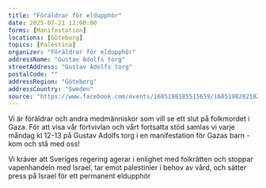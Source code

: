 ```yaml
---
title: "Föräldrar för eldupphör"
date: 2025-07-21 12:00:00
forms: [Manifestation]
locations: [Göteborg]
topics: [Palestina]
organizer: "Föräldrar för eldupphör"
addressName: "Gustav Adolfs torg"
streetAddress: "Gustav Adolfs torg"
postalCode: ""
addressRegion: "Göteborg"
addressCountry: "Sweden"
source: "https://www.facebook.com/events/1685198185515659/1685198202182324/"
---
```

Vi är föräldrar och andra medmänniskor som vill se ett slut på folkmordet i Gaza. För att visa vår förtvivlan och vårt fortsatta stöd samlas vi varje måndag kl 12-13 på Gustav Adolfs torg i en manifestation för Gazas barn - kom och stå med oss!

Vi kräver att Sveriges regering agerar i enlighet med folkrätten och stoppar vapenhandeln med Israel, tar emot palestinier i behov av vård, och sätter press på Israel för ett permanent eldupphör